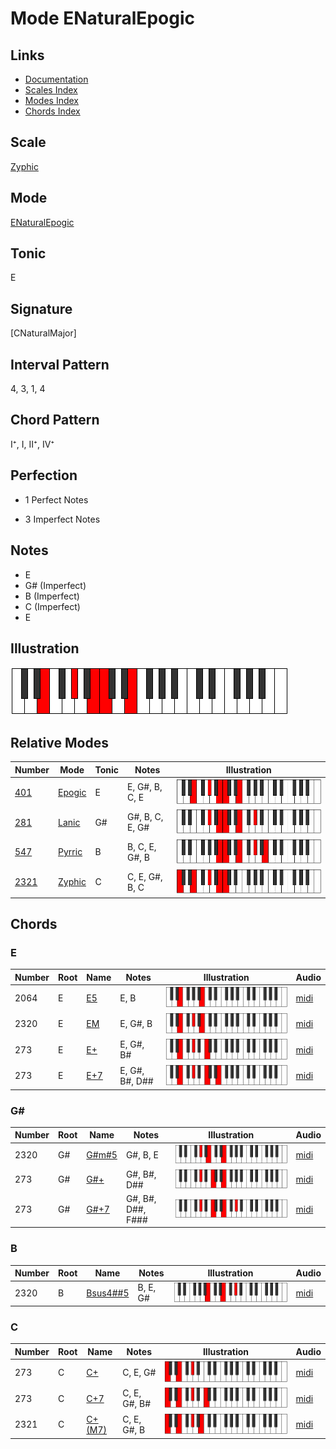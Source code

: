 # Mode ENaturalEpogic

## Links

- [Documentation](index.md)
- [Scales Index](Scales.md)
- [Modes Index](Modes.md)
- [Chords Index](Chords.md)

## Scale

[Zyphic](ScaleZyphic.md)

## Mode

[ENaturalEpogic](ModeENaturalEpogic.md)

## Tonic

E

## Signature

[CNaturalMajor]

## Interval Pattern

4, 3, 1, 4

## Chord Pattern

I⁺, I, II⁺, IV⁺

## Perfection

 - 1 Perfect Notes

 - 3 Imperfect Notes

## Notes

- E
- G# (Imperfect)
- B (Imperfect)
- C (Imperfect)
- E

## Illustration

![ENaturalEpogic](ModeENaturalEpogic.png)

## Relative Modes

| Number | Mode | Tonic | Notes | Illustration |
|--------|------|-------|-------|--------------|
| [401](https://ianring.com/musictheory/scales/401) | [Epogic](ModeEpogic.md) | E | E, G#, B, C, E | ![ENaturalEpogic](ModeENaturalEpogic.png) |
| [281](https://ianring.com/musictheory/scales/281) | [Lanic](ModeLanic.md) | G# | G#, B, C, E, G# | ![GSharpLanic](ModeGSharpLanic.png) |
| [547](https://ianring.com/musictheory/scales/547) | [Pyrric](ModePyrric.md) | B | B, C, E, G#, B | ![BNaturalPyrric](ModeBNaturalPyrric.png) |
| [2321](https://ianring.com/musictheory/scales/2321) | [Zyphic](ModeZyphic.md) | C | C, E, G#, B, C | ![CNaturalZyphic](ModeCNaturalZyphic.png) |

## Chords

### E

| Number | Root | Name | Notes | Illustration | Audio |
|--------|------|------|-------|--------------|-------|
| 2064 | E | [E5](ChordENaturalPowerChord.md) | E, B | ![E5](ChordENaturalPowerChordRootPosition.png) | [midi](ChordENaturalPowerChordRootPosition.mid) |
| 2320 | E | [EM](ChordENaturalMajor.md) | E, G#, B | ![EM](ChordENaturalMajorRootPosition.png) | [midi](ChordENaturalMajorRootPosition.mid) |
| 273 | E | [E+](ChordENaturalAugmented.md) | E, G#, B# | ![E+](ChordENaturalAugmentedRootPosition.png) | [midi](ChordENaturalAugmentedRootPosition.mid) |
| 273 | E | [E+7](ChordENaturalAugmentedAugmentedSeventh.md) | E, G#, B#, D## | ![E+7](ChordENaturalAugmentedAugmentedSeventhRootPosition.png) | [midi](ChordENaturalAugmentedAugmentedSeventhRootPosition.mid) |

### G#

| Number | Root | Name | Notes | Illustration | Audio |
|--------|------|------|-------|--------------|-------|
| 2320 | G# | [G#m#5](ChordGSharpMinorSharpFifth.md) | G#, B, E | ![G#m#5](ChordGSharpMinorSharpFifthRootPosition.png) | [midi](ChordGSharpMinorSharpFifthRootPosition.mid) |
| 273 | G# | [G#+](ChordGSharpAugmented.md) | G#, B#, D## | ![G#+](ChordGSharpAugmentedRootPosition.png) | [midi](ChordGSharpAugmentedRootPosition.mid) |
| 273 | G# | [G#+7](ChordGSharpAugmentedAugmentedSeventh.md) | G#, B#, D##, F### | ![G#+7](ChordGSharpAugmentedAugmentedSeventhRootPosition.png) | [midi](ChordGSharpAugmentedAugmentedSeventhRootPosition.mid) |

### B

| Number | Root | Name | Notes | Illustration | Audio |
|--------|------|------|-------|--------------|-------|
| 2320 | B | [Bsus4##5](ChordBNaturalSuspendedFourthDoubleSharpFifth.md) | B, E, G# | ![Bsus4##5](ChordBNaturalSuspendedFourthDoubleSharpFifthRootPosition.png) | [midi](ChordBNaturalSuspendedFourthDoubleSharpFifthRootPosition.mid) |

### C

| Number | Root | Name | Notes | Illustration | Audio |
|--------|------|------|-------|--------------|-------|
| 273 | C | [C+](ChordCNaturalAugmented.md) | C, E, G# | ![C+](ChordCNaturalAugmentedRootPosition.png) | [midi](ChordCNaturalAugmentedRootPosition.mid) |
| 273 | C | [C+7](ChordCNaturalAugmentedAugmentedSeventh.md) | C, E, G#, B# | ![C+7](ChordCNaturalAugmentedAugmentedSeventhRootPosition.png) | [midi](ChordCNaturalAugmentedAugmentedSeventhRootPosition.mid) |
| 2321 | C | [C+(M7)](ChordCNaturalAugmentedMajorSeventh.md) | C, E, G#, B | ![C+(M7)](ChordCNaturalAugmentedMajorSeventhRootPosition.png) | [midi](ChordCNaturalAugmentedMajorSeventhRootPosition.mid) |

